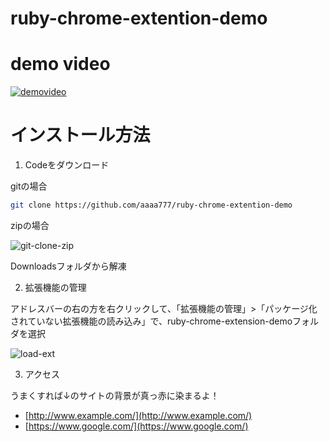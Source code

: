 # ruby-chrome-extention-demo

# demo video

[![demovideo](https://github.com/aaaa777/ruby-chrome-extention-demo/assets/27488794/379786fb-5adb-4945-96e2-9897bf71a6fc)](https://www.youtube.com/watch?v=W92OpRax-QM)

# インストール方法

1. Codeをダウンロード

gitの場合
```bash
git clone https://github.com/aaaa777/ruby-chrome-extention-demo
```

zipの場合

![git-clone-zip](https://user-images.githubusercontent.com/27488794/209151848-937948f4-4b93-4d16-9c6b-3f9fad47fe82.gif)

Downloadsフォルダから解凍

2. 拡張機能の管理

アドレスバーの右の方を右クリックして、「拡張機能の管理」>「パッケージ化されていない拡張機能の読み込み」で、ruby-chrome-extension-demoフォルダを選択

![load-ext](https://user-images.githubusercontent.com/27488794/209153246-421fd897-ddeb-4390-92ca-b87e9b621ed2.gif)

3. アクセス

うまくすれば↓のサイトの背景が真っ赤に染まるよ！

- [http://www.example.com/](http://www.example.com/)
- [https://www.google.com/](https://www.google.com/)

